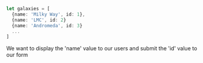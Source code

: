 ```typescript
let galaxies = [
  {name: 'Milky Way', id: 1},
  {name: 'LMC', id: 2}
  {name: 'Andromeda', id: 3}
  ...
]
```

We want to display the 'name' value to our users and submit the 'id' value to our form
